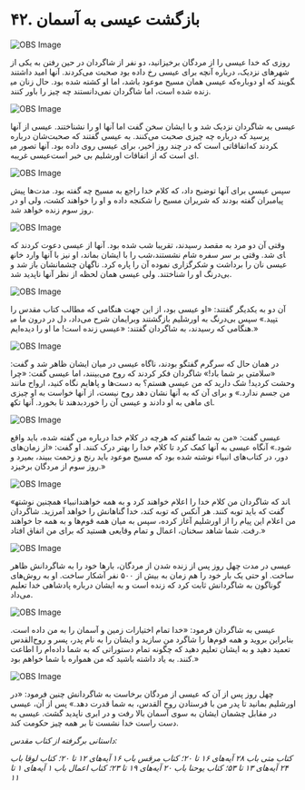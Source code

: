 # ۴۲. بازگشت عیسی به آسمان

![OBS Image](https://cdn.door43.org/obs/jpg/360px/obs-en-42-01.jpg)

روزی که خدا عیسی را از مردگان برخیزانید، دو نفر از شاگردان در حین رفتن به یکی از شهرهای نزدیک، درباره آنچه برای عیسی رخ داده بود صحبت می‌کردند. آنها امید داشتند که عیسی همان مسیح موعود باشد، اما او کشته شده بود. حال زنان می‎گویند که او دوباره زنده شده است، اما شاگردان نمی‌دانستند چه چیز را باور کنند.

![OBS Image](https://cdn.door43.org/obs/jpg/360px/obs-en-42-02.jpg)

عیسی به شاگردان نزدیک شد و با ایشان سخن گفت اما آنها او را نشناختند. عیسی از آنها پرسید که درباره چه چیزی صحبت می‌کنند. به عیسی گفتند که صحبت‌شان درباره اتفاقاتی است که در چند روز اخیر، برای عیسی روی داده بود. آنها تصور می‎کردند که عیسی غریبه‌‎ای است که از اتفاقات  اورشلیم بی خبر است.

![OBS Image](https://cdn.door43.org/obs/jpg/360px/obs-en-42-03.jpg)

سپس عیسی برای آنها توضیح داد، که کلام خدا راجع به مسیح چه گفته بود. مدت‌ها پیش پیامبران گفته بودند که شریران مسیح را شکنجه داده و او را خواهند کشت، ولی او در روز سوم زنده خواهد شد.

![OBS Image](https://cdn.door43.org/obs/jpg/360px/obs-en-42-04.jpg)

وقتی آن دو مرد به مقصد رسیدند، تقریبا شب شده بود. آنها از عیسی دعوت کردند که شب را با ایشان بماند، او نیز با آنها وارد خانه‎ای شد. وقتی بر سر سفره شام نشستند، عیسی نان را برداشت و شکرگزاری نموده آن را پاره کرد. ناگهان چشمانشان باز شد و بی‌درنگ او را شناختند. ولی عیسی همان لحظه از نظر آنها ناپدید شد.

![OBS Image](https://cdn.door43.org/obs/jpg/360px/obs-en-42-05.jpg)

آن دو به یکدیگر گفتند: «او عیسی بود، از این جهت هنگامی که مطالب کتاب مقدس را برایمان شرح می‌داد، دل در درون ما می‎تپید.» سپس بی‌درنگ به اورشلیم بازگشتند و هنگامی که رسیدند، به شاگردان گفتند: «عیسی زنده است! ما او را دیده‌ایم.»

![OBS Image](https://cdn.door43.org/obs/jpg/360px/obs-en-42-06.jpg)

در همان حال که سرگرم گفتگو بودند، ناگاه عیسی در میان ایشان ظاهر شد و گفت: «سلامتی بر شما باد!» شاگردان فکر کردند که روح می‌بینند، اما عیسی گفت: «چرا وحشت کردید! شک دارید که من عیسی هستم؟ به دست‌ها و پاهایم نگاه کنید، ارواح مانند من جسم ندارد.» و برای آن که به آنها نشان دهد روح نیست، از آنها خواست به او چیزی بدهند تا بخورد. آنها تکه‎ای ماهی به او دادند و عیسی آن را خورد.

![OBS Image](https://cdn.door43.org/obs/jpg/360px/obs-en-42-07.jpg)

عیسی گفت: «من به شما گفتم که هرچه در کلام خدا درباره من گفته شده، باید واقع شود.» آنگاه عیسی به آنها کمک کرد تا کلام  خدا را بهتر درک کنند. او گفت: «از زمان‌های دور، در کتاب‌های انبیاء نوشته شده بود که مسیح موعود باید رنج و زحمت ببیند، بمیرد و روز سوم از مردگان برخیزد.»

![OBS Image](https://cdn.door43.org/obs/jpg/360px/obs-en-42-08.jpg)

«انبیاء همچنین نوشته‎اند که شاگردان من کلام خدا را اعلام خواهند کرد و به همه خواهند گفت که باید توبه کنند. هر آنکس که توبه کند، خدا گناهانش را خواهد آمرزید. شاگردان من اعلام این پیام را از اورشلیم آغاز کرده، سپس به میان همه قوم‌ها و به همه جا خواهند رفت. شما شاهد سخنان، اعمال و تمام وقایعی هستید که برای من اتفاق افتاد.»

![OBS Image](https://cdn.door43.org/obs/jpg/360px/obs-en-42-09.jpg)

عیسی در مدت چهل روز پس از زنده شدن از مردگان، بارها خود را به شاگردانش ظاهر ساخت. او حتی یک بار خود را هم زمان به بیش از ۵۰۰ نفر آشکار ساخت. او به روش‌های گوناگون به شاگردانش ثابت کرد که زنده است و به ایشان درباره پادشاهی خدا تعلیم می‌داد.

![OBS Image](https://cdn.door43.org/obs/jpg/360px/obs-en-42-10.jpg)

عیسی به شاگردان فرمود: «خدا تمام اختیارات زمین و آسمان را به من داده است. بنابراین بروید و همه قوم‌ها را شاگرد من سازید و ایشان را به نام پدر، پسر و روح‌القدس تعمید دهید و به ایشان تعلیم دهید که چگونه تمام دستوراتی که به شما داده‌ام را اطاعت کنند. به یاد داشته باشید که من همواره با شما خواهم بود.»

![OBS Image](https://cdn.door43.org/obs/jpg/360px/obs-en-42-11.jpg)

چهل روز پس از آن که عیسی از مردگان برخاست به شاگردانش چنین فرمود: «در اورشلیم بمانید تا پدر من با فرستادن روح القدس، به شما قدرت دهد.» پس از آن، عیسی در مقابل چشمان ایشان به سوی آسمان بالا رفت و در ابری ناپدید گشت. عیسی به دست راست خدا نشست تا بر همه چیز حکومت کند.

_داستانی برگرفته از کتاب مقدس:_

_کتاب متی باب ۲۸ آیه‌های ۱۶ تا ۲۰؛ کتاب مرقس باب ۱۶ آیه‌های ۱۲ تا ۲۰؛ کتاب لوقا باب ۲۴ آیه‌های ۱۳ تا ۵۳؛ کتاب یوحنا باب ۲۰ آیه‌های ۱۹ تا ۲۳؛ کتاب اعمال باب ۱ آیه‌های ۱ تا ۱۱_
